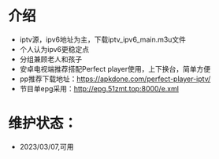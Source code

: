# 介绍
- iptv源，ipv6地址为主，下载iptv_ipv6_main.m3u文件
- 个人认为ipv6更稳定点
- 分组兼顾老人和孩子
- 安卓电视端推荐搭配Perfect player使用，上下换台，简单方便
- pp推荐下载地址：https://apkdone.com/perfect-player-iptv/
- 节目单epg采用：http://epg.51zmt.top:8000/e.xml

# 维护状态：
- 2023/03/07,可用

